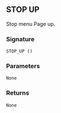 ## STOP UP

Stop menu Page up.


### Signature

`STOP_UP ()`


### Parameters

`None`


### Returns

`None
`